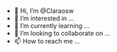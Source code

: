 - 👋 Hi, I’m @Claraosw
- 👀 I’m interested in ...
- 🌱 I’m currently learning ...
- 💞️ I’m looking to collaborate on ...
- 📫 How to reach me ...

<!---
Claraosw/Claraosw is a ✨ special ✨ repository because its `README.md` (this file) appears on your GitHub profile.
You can click the Preview link to take a look at your changes.
--->
